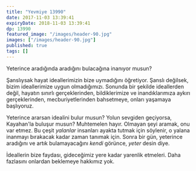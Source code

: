 ```yaml
---
title: "Yevmiye 13990"
date: 2017-11-03 13:39:41
expiryDate: 2018-11-03 13:39:41
dp: 13990
featured_image: "/images/header-90.jpg"
images: ["/images/header-90.jpg"]
published: true
tags: []
---
```





Yeterince aradığında aradığını bulacağına inanıyor musun? 


Şanslıysak hayat ideallerimizin bize uymadığını öğretiyor. Şanslı değilsek,
bizim ideallerimize uygun olmadığımızı. Sonunda bir şekilde ideallerden değil,
hayatın sınırlı gerçeklerinden, bildiklerimize ve inandıklarımıza aykırı
gerçeklerinden, mecburiyetlerinden bahsetmeye, onları yaşamaya başlıyoruz. 

Yeterince ararsan idealini bulur musun? Yolun sevgiden geçiyorsa, Kayahan'la
buluşur musun? Muhtemelen hayır. Olmayan şeyi aramak, onu var etmez. Bu çeşit
*yalanlar* insanları ayakta tutmak için söylenir, o yalana inanmayı bırakacak
kadar zaman tanımak için. Sonra bir gün, yeterince aradığını ve artık
bulamayacağını *kendi* görünce, *yeter* desin diye.

İdeallerin bize faydası, gideceğimiz yere kadar yarenlik etmeleri. Daha
fazlasını onlardan beklemeye hakkımız yok.

